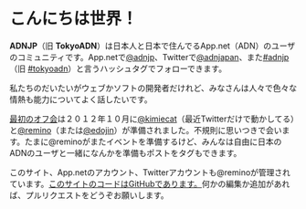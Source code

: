 # こんにちは世界！

**ADNJP**（旧 **TokyoADN**）は日本人と日本で住んでるApp.net（ADN）のユーザのコミュニティです。App.netで[@adnjp][adnjp]、Twitterで[@adnjapan][adnjapan]、また[#adnjp][hadnjp]（旧 [#tokyoadn][tokyoadn]）と言うハッシュタグでフォローできます。

私たちのだいたいがウェブかソフトの開発者だけれど、みなさんは人々で色々な情熱も能力についてよく話したいです。

[最初のオフ会][first]は２０１２年１０月に[@kimiecat][kimiecat]（最近Twitterだけで動かしてる）と[@remino][remino]（または[@edojin][edojin]）が準備されました。不規則に思いつきで会います。たまに@reminoがまたイベントを準備するけど、みんなは自由に日本のADNのユーザと一緒になんかを準備もポストをタグもできます。

このサイト、App.netのアカウント、Twitterアカウントも@reminoが管理されています。[このサイトのコードはGitHubであります。][github]何かの編集か追加があれば、プルリクエストをどうぞお願いします。

[adnjapan]: https://twitter.com/adnjapan
[adnjp]: https://alpha.app.net/adnjp
[edojin]: https://alpha.app.net/edojin
[first]: https://remino.net/first-tokyo-app-net-meetup/
[github]: https://github.com/adnjp/adnjp.github.io
[hadnjp]: https://alpha.app.net/hashtags/adnjp
[kimiecat]: https://alpha.app.net/kimiecat
[remino]: https://alpha.app.net/remino
[tokyoadn]: https://alpha.app.net/hashtags/tokyoadn
